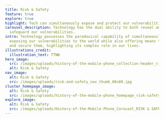 ```yaml
---
title: Risk & Safety
feature: true
explore: true
highlight: Tech can simultaneously expose and protect our vulnerabilities.
carousel_description: Technology has the dual ability to both reveal and
  safeguard our vulnerabilities.
intro: Technology possesses the paradoxical capability of simultaneously
  exposing our vulnerabilities to the world while also offering means to protect
  and secure them, highlighting its complex role in our lives.
illustrations_credit:
  illustration_text: TTWW
hero_image:
  src: /images/uploads/history-of-the-mobile-phone_collection-header_risk-safety-600.png
  alt: Risk & Safety
nav_image:
  alt: Risk & Safety
  src: /images/uploads/risk-and-safety_nav_thumb_80x80.jpg
cluster_homepage_image:
  alt: Risk & Safety
  src: /images/uploads/history-of-the-mobile-phone_homepage_risk-safety-750.jpg
explore_image:
  alt: Risk & Safety
  src: /images/uploads/History-of-the-Mobile-Phone_Carousel_RISK & SAFETY.jpg
---
```

